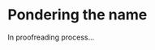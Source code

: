 # Pondering the name

In proofreading process...

<!--
## Apsamikku extended

## Fleur-de-Lis and Tree of Life

## Lilies and pomegranates

## Life and death drama

## Sweet and salty waters
-->
